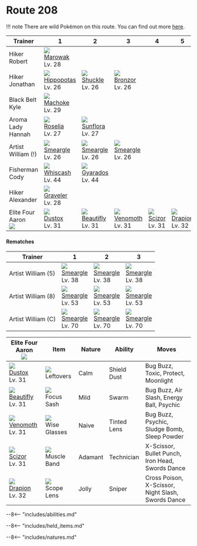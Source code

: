 # Route 208

!!! note
    There are wild Pokémon on this route. You can find out more [here](../../wild_pokemon/route_208/).


Trainer                        | 1                                  | 2                                 | 3                                | 4                              | 5
---                            | ---                                | ---                               | ---                              | ---                            | ---
Hiker Robert                   | ![][105]<br>[Marowak]<br>Lv. 28    | &nbsp;                            | &nbsp;                           | &nbsp;                         | &nbsp;
Hiker Jonathan                 | ![][449]<br>[Hippopotas]<br>Lv. 26 | ![][213]<br>[Shuckle]<br>Lv. 26   | ![][436]<br>[Bronzor]<br>Lv. 26  | &nbsp;                         | &nbsp;
Black Belt Kyle                | ![][067]<br>[Machoke]<br>Lv. 29    | &nbsp;                            | &nbsp;                           | &nbsp;                         | &nbsp;
Aroma Lady Hannah              | ![][315]<br>[Roselia]<br>Lv. 27    | ![][192]<br>[Sunflora]<br>Lv. 27  | &nbsp;                           | &nbsp;                         | &nbsp;
Artist William (!)             | ![][235]<br>[Smeargle]<br>Lv. 26   | ![][235]<br>[Smeargle]<br>Lv. 26  | ![][235]<br>[Smeargle]<br>Lv. 26 | &nbsp;                         | &nbsp;
Fisherman Cody                 | ![][340]<br>[Whiscash]<br>Lv. 44   | ![][130]<br>[Gyarados]<br>Lv. 44  | &nbsp;                           | &nbsp;                         | &nbsp;
Hiker Alexander                | ![][075]<br>[Graveler]<br>Lv. 28   | &nbsp;                            | &nbsp;                           | &nbsp;                         | &nbsp;
Elite Four Aaron<br>![][aaron] | ![][269]<br>[Dustox]<br>Lv. 31     | ![][267]<br>[Beautifly]<br>Lv. 31 | ![][049]<br>[Venomoth]<br>Lv. 31 | ![][212]<br>[Scizor]<br>Lv. 31 | ![][452]<br>[Drapion]<br>Lv. 32

#### Rematches

Trainer            | 1                                | 2                                | 3
---                | ---                              | ---                              | ---
Artist William (5) | ![][235]<br>[Smeargle]<br>Lv. 38 | ![][235]<br>[Smeargle]<br>Lv. 38 | ![][235]<br>[Smeargle]<br>Lv. 38
Artist William (8) | ![][235]<br>[Smeargle]<br>Lv. 53 | ![][235]<br>[Smeargle]<br>Lv. 53 | ![][235]<br>[Smeargle]<br>Lv. 53
Artist William (C) | ![][235]<br>[Smeargle]<br>Lv. 70 | ![][235]<br>[Smeargle]<br>Lv. 70 | ![][235]<br>[Smeargle]<br>Lv. 70

Elite Four Aaron<br>![][aaron]    | Item                              | Nature  | Ability     | Moves
---                               | ---                               | ---     | ---         | ---
![][269]<br>[Dustox]<br>Lv. 31    | ![][leftovers]<br>Leftovers       | Calm    | Shield Dust | Bug Buzz, Toxic, Protect, Moonlight
![][267]<br>[Beautifly]<br>Lv. 31 | ![][focus-sash]<br>Focus Sash     | Mild    | Swarm       | Bug Buzz, Air Slash, Energy Ball, Psychic
![][049]<br>[Venomoth]<br>Lv. 31  | ![][wise-glasses]<br>Wise Glasses | Naive   | Tinted Lens | Bug Buzz, Psychic, Sludge Bomb, Sleep Powder
![][212]<br>[Scizor]<br>Lv. 31    | ![][muscle-band]<br>Muscle Band   | Adamant | Technician  | X-Scissor, Bullet Punch, Iron Head, Swords Dance
![][452]<br>[Drapion]<br>Lv. 32   | ![][scope-lens]<br>Scope Lens     | Jolly   | Sniper      | Cross Poison, X-Scissor, Night Slash, Swords Dance

--8<-- "includes/abilities.md"

--8<-- "includes/held_items.md"

--8<-- "includes/natures.md"

[Venomoth]: ../../pokemon_changes/049/
[Machoke]: ../../pokemon_changes/067/
[Graveler]: ../../pokemon_changes/075/
[Marowak]: ../../pokemon_changes/105/
[Gyarados]: ../../pokemon_changes/130/
[Sunflora]: ../../pokemon_changes/192/
[Scizor]: ../../pokemon_changes/212/
[Shuckle]: ../../pokemon_changes/213/
[Smeargle]: ../../pokemon_changes/235/
[Beautifly]: ../../pokemon_changes/267/
[Dustox]: ../../pokemon_changes/269/
[Roselia]: ../../pokemon_changes/315/
[Whiscash]: ../../pokemon_changes/340/
[Bronzor]: ../../pokemon_changes/436/
[Hippopotas]: ../../pokemon_changes/449/
[Drapion]: ../../pokemon_changes/452/
[focus-sash]: ../img/items/focus-sash.png
[leftovers]: ../img/items/leftovers.png
[muscle-band]: ../img/items/muscle-band.png
[scope-lens]: ../img/items/scope-lens.png
[wise-glasses]: ../img/items/wise-glasses.png
[049]: ../img/pokemon/049.png
[067]: ../img/pokemon/067.png
[075]: ../img/pokemon/075.png
[105]: ../img/pokemon/105.png
[130]: ../img/pokemon/130.png
[192]: ../img/pokemon/192.png
[212]: ../img/pokemon/212.png
[213]: ../img/pokemon/213.png
[235]: ../img/pokemon/235.png
[267]: ../img/pokemon/267.png
[269]: ../img/pokemon/269.png
[315]: ../img/pokemon/315.png
[340]: ../img/pokemon/340.png
[436]: ../img/pokemon/436.png
[449]: ../img/pokemon/449.png
[452]: ../img/pokemon/452.png
[aaron]: ../img/trainer/aaron.png
